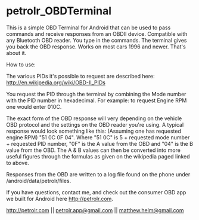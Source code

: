 petrolr_OBDTerminal
===================

This is a simple OBD Terminal for Android that can be used to pass commands and receive responses from an OBDII device. Compatible with any Bluetooth OBD reader. You type in the commands. The terminal gives you back the OBD response. Works on most cars 1996 and newer. That's about it.

How to use:

The various PIDs it's possible to request are described here: http://en.wikipedia.org/wiki/OBD-II_PIDs

You request the PID through the terminal by combining the Mode number with the PID number in hexadecimal. For example: to request Engine RPM one would enter 010C. 

The exact form of the OBD response will very depending on the vehicle OBD protocol and the settings on the OBD reader you're using. A typical response would look something like this: (Assuming one has requested engine RPM) "51 0C 0F 04". Where "51 0C" is 5 + requested mode number + requested PID number, "0F" is the A value from the OBD and "04" is the B value from the OBD. The A & B values can then be converted into more useful figures through the formulas as given on the wikipedia paged linked to above.

Responses from the OBD are written to a log file found on the phone under /android/data/petrolr/files.

If you have questions, contact me, and check out the consumer OBD app we built for Android here http://petrolr.com. 

http://petrolr.com || petrolr.app@gmail.com || matthew.helm@gmail.com